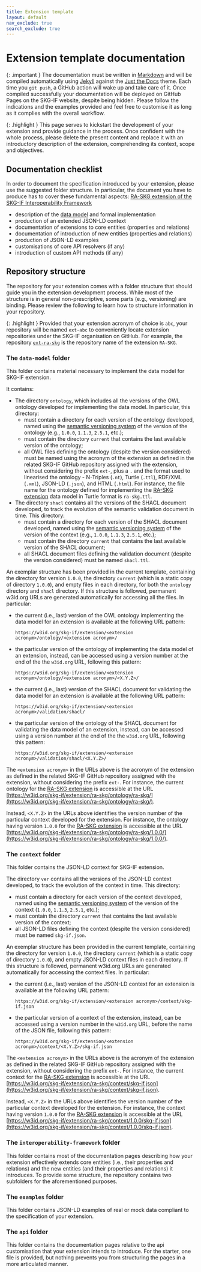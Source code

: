 ```yaml
---
title: Extension template
layout: default
nav_exclude: true
search_exclude: true
---
```


# Extension template documentation

{: .important }
The documentation must be written in [Markdown](https://www.markdownguide.org) and will be compiled automatically using [Jekyll](https://jekyllrb.com) against the [Just the Docs](https://just-the-docs.com) theme. Each time you `git push`, a GitHub action will wake up and take care of it. Once compiled successfully your documentation will be deployed on GitHub Pages on the SKG-IF website, despite being hidden. Please follow the indications and the examples provided and feel free to customise it as long as it complies with the overall workflow.

{: .highlight }
This page serves to kickstart the development of your extension and provide guidance in the process. Once confident with the whole process, please delete the present content and replace it with an introductory description of the extension, comprehending its context, scope and objectives.

## Documentation checklist
In order to document the specification introduced by your extension, please use the suggested folder structure.
In particular, the document you have to produce has to cover these fundamental aspects:
[RA-SKG extension of the SKG-IF Interoperability Framework](/ext-ra-skg/extended-interoperability-framework/)
- description of the [data model](/extension-template/data-model/) and formal implementation
- production of an extended JSON-LD context
- documentation of extensions to core entities (properties and relations)
- documentation of introduction of new entities (properties and relations)
- production of JSON-LD examples
- customisations of core API resolvers (if any)
- introduction of custom API methods (if any)


## Repository structure
The repository for your extension comes with a folder structure that should guide you in the extension development process.
While most of the structure is in general non-prescriptive, some parts (e.g., versioning) are binding.
Please review the following to learn how to structure information in your repository.

{: .highlight }
Provided that your extension acronym of choice is `abc`, your repository will be named `ext-abc` to conveniently locate extension repositories under the SKG-IF organisation on GitHub. For example, the repository [`ext-ra-skg`](https://github.com/skg-if/ext-ra-skg) is the repository name of the extension `RA-SKG`.


### The `data-model` folder
This folder contains material necessary to implement the data model for SKG-IF extension. 

It contains:
* The directory `ontology`, which includes all the versions of the OWL ontology developed for implementing the data model. In particular, this directory:
  * must contain a directory for each version of the ontology developed, named using the [semantic versioning system](https://semver.org/) of the version of the ontology (e.g., `1.0.0`, `1.1.3`, `2.5.1`, etc.); 
  * must contain the directory `current` that contains the last available version of the ontology;
  * all OWL files defining the ontology (despite the version considered) must be named using the acronym of the extension as defined in the related SKG-IF GitHub repository assigned with the extension, without considering the prefix `ext-`, plus a `.` and the format used to linearised the ontology - N-Triples (`.nt`), Turtle (`.ttl`), RDF/XML (`.xml`), JSON-LD (`.json`), and HTML (`.html`). For instance, the file name for the ontology defined for implementing the [RA-SKG extension](https://github.com/skg-if/ext-ra-skg) data model in Turtle format is `ra-skg.ttl`.
* The directory `shacl` contains all the versions of the SHACL document developed, to track the evolution of the semantic validation document in time. This directory:
  * must contain a directory for each version of the SHACL document developed, named using the [semantic versioning system](https://semver.org/) of the version of the context (e.g., `1.0.0`, `1.1.3`, `2.5.1`, etc.); 
  * must contain the directory `current` that contains the last available version of the SHACL document;
  * all SHACL document files defining the validation document (despite the version considered) must be named `shacl.ttl`.

An exemplar structure has been provided in the current template, containing the directory for version `1.0.0`, the directory `current` (which is a static copy of directory `1.0.0`), and empty files in each directory, for both the `ontology` directory and `shacl` directory. If this structure is followed, permanent w3id.org URLs are generated automatically for accessing all the files. In particular:
* the current (i.e., last) version of the OWL ontology implementing the data model for an extension is available at the following URL pattern: 

  ```
  https://w3id.org/skg-if/extension/<extension acronym>/ontology/<extension acronym>/
  ```
* the particular version of the ontology of implementing the data model of an extension, instead, can be accessed using a version number at the end of the the `w3id.org` URL, following this pattern:
  
  ```
  https://w3id.org/skg-if/extension/<extension acronym>/ontology/<extension acronym>/<X.Y.Z>/
  ```
* the current (i.e., last) version of the SHACL document for validating the data model for an extension is available at the following URL pattern: 

  ```
  https://w3id.org/skg-if/extension/<extension acronym>/validation/shacl/
  ```
* the particular version of the ontology of the SHACL document for validating the data model of an extension, instead, can be accessed using a version number at the end of the the `w3id.org` URL, following this pattern:
  
  ```
  https://w3id.org/skg-if/extension/<extension acronym>/validation/shacl/<X.Y.Z>/
  ```

The `<extension acronym>` in the URLs above is the acronym of the extension as defined in the related SKG-IF GitHub repository assigned with the extension, without considering the prefix `ext-`. For instance, the current ontology for the [RA-SKG extension](https://github.com/skg-if/ext-ra-skg) is accessible at the URL [https://w3id.org/skg-if/extension/ra-skg/ontology/ra-skg/](https://w3id.org/skg-if/extension/ra-skg/ontology/ra-skg/).

Instead, `<X.Y.Z>` in the URLs above identifies the version number of the particular context developed for the extension. For instance, the ontology having version `1.0.0` for the [RA-SKG extension](https://github.com/skg-if/ext-ra-skg) is accessible at the URL [https://w3id.org/skg-if/extension/ra-skg/ontology/ra-skg/1.0.0/](https://w3id.org/skg-if/extension/ra-skg/ontology/ra-skg/1.0.0/).


### The `context` folder
This folder contains the JSON-LD context for SKG-IF extension. 

The directory `ver` contains all the versions of the JSON-LD context developed, to track the evolution of the context in time. This directory:
* must contain a directory for each version of the context developed, named using the [semantic versioning system](https://semver.org/) of the version of the context (`1.0.0`, `1.1.3`, `2.5.1`, etc.); 
* must contain the directory `current` that contains the last available version of the context;
* all JSON-LD files defining the context (despite the version considered) must be named `skg-if.json`.

An exemplar structure has been provided in the current template, containing the directory for version `1.0.0`, the directory `current` (which is a static copy of directory `1.0.0`), and empty JSON-LD context files in each directory. If this structure is followed, permanent w3id.org URLs are generated automatically for accessing the context files. In particular:
* the current (i.e., last) version of the JSON-LD context for an extension is available at the following URL pattern: 

  ```
  https://w3id.org/skg-if/extension/<extension acronym>/context/skg-if.json
  ```
* the particular version of a context of the extension, instead, can be accessed using a version number in the `w3id.org` URL, before the name of the JSON file, following this pattern:
  ```
  https://w3id.org/skg-if/extension/<extension acronym>/context/<X.Y.Z>/skg-if.json
  ```

The `<extension acronym>` in the URLs above is the acronym of the extension as defined in the related SKG-IF GitHub repository assigned with the extension, without considering the prefix `ext-`. For instance, the current context for the [RA-SKG extension](https://github.com/skg-if/ext-ra-skg) is accessible at the URL [https://w3id.org/skg-if/extension/ra-skg/context/skg-if.json](https://w3id.org/skg-if/extension/ra-skg/context/skg-if.json).

Instead, `<X.Y.Z>` in the URLs above identifies the version number of the particular context developed for the extension. For instance, the context having version `1.0.0` for the [RA-SKG extension](https://github.com/skg-if/ext-ra-skg) is accessible at the URL [https://w3id.org/skg-if/extension/ra-skg/context/1.0.0/skg-if.json](https://w3id.org/skg-if/extension/ra-skg/context/1.0.0/skg-if.json).


### The `interoperability-framework` folder
This folder contains most of the documentation pages describing how your extension effectively extends core entities (i.e., their properties and relations) and the new entities (and their properties and relations) it introduces.
To provide some structure, the repository contains two subfolders for the aforementioned purposes.


### The `examples` folder
This folder contains JSON-LD examples of real or mock data compliant to the specification of your extension.


### The `api` folder
This folder contains the documentation pages relative to the api customisation that your extension intends to introduce.
For the starter, one file is provided, but nothing prevents you from structuring the pages in a more articulated manner.